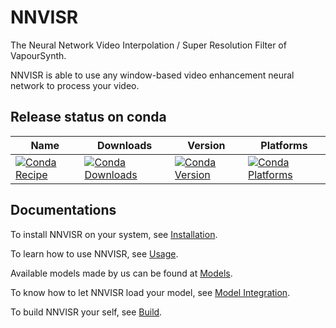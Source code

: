 # NNVISR

The Neural Network Video Interpolation / Super Resolution Filter of VapourSynth.

NNVISR is able to use any window-based video enhancement neural network
to process your video.

## Release status on conda

| Name                                                                                                                                         | Downloads                                                                                                                                           | Version                                                                                                                                           | Platforms                                                                                                                                           |
|----------------------------------------------------------------------------------------------------------------------------------------------|-----------------------------------------------------------------------------------------------------------------------------------------------------|---------------------------------------------------------------------------------------------------------------------------------------------------|-----------------------------------------------------------------------------------------------------------------------------------------------------|
| [![Conda Recipe](https://img.shields.io/badge/recipe-vapoursynth--nnvisr-green.svg)](https://anaconda.org/tongyuantongyu/vapoursynth-nnvisr) | [![Conda Downloads](https://img.shields.io/conda/dn/tongyuantongyu/vapoursynth-nnvisr.svg)](https://anaconda.org/tongyuantongyu/vapoursynth-nnvisr) | [![Conda Version](https://img.shields.io/conda/vn/tongyuantongyu/vapoursynth-nnvisr.svg)](https://anaconda.org/tongyuantongyu/vapoursynth-nnvisr) | [![Conda Platforms](https://img.shields.io/conda/pn/tongyuantongyu/vapoursynth-nnvisr.svg)](https://anaconda.org/tongyuantongyu/vapoursynth-nnvisr) |

## Documentations

To install NNVISR on your system, see [Installation](https://github.com/tongyuantongyu/vs-NNVISR/blob/main/docs/install.md).

To learn how to use NNVISR, see [Usage](https://github.com/tongyuantongyu/vs-NNVISR/blob/main/docs/usage.md).

Available models made by us can be found at [Models](https://github.com/tongyuantongyu/vs-NNVISR/blob/main/docs/models.md).

To know how to let NNVISR load your model, see [Model Integration](https://github.com/tongyuantongyu/vs-NNVISR/blob/main/docs/integration.md).

To build NNVISR your self, see [Build](https://github.com/tongyuantongyu/vs-NNVISR/blob/main/docs/build.md).

